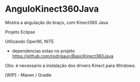 # AnguloKinect360Java
Mostra a angulação do braço, com Kinect360 Java

Projeto Eclipse

Utilizando OpenNI, NITE 
- dependencias estao no projeto https://github.com/rodrigaun/BasicKinect360Java

Obs: é necessario a instalação dos drivers Kinect para Windows.

[WIP] - Maven / Gradle
